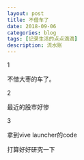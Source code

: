 ```yaml
---
layout: post
title: 不借车了
date: 2018-09-06
categories: blog
tags: [记录生活的点点滴滴]
description: 流水账
---
```


1 

不借大枣的车了。

2

最近的股市好惨

3

拿到vive launcher的code

打算好好研究一下

